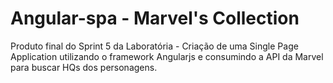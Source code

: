 # Angular-spa - Marvel's Collection
Produto final do Sprint 5 da Laboratória - Criação de uma Single Page Application utilizando o framework Angularjs 
e consumindo a API da Marvel para buscar HQs dos personagens.
